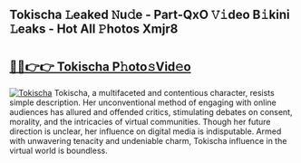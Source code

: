 ## Tokischa 𝙻eaked 𝙽u𝚍e - Part-QxO 𝚅𝚒deo B𝚒kini 𝙻eaks - Hot All 𝙿hotos Xmjr8

# <h2><a href="http://ld53cak.urlbe.top/?page=Tokischa">🔗🔗👉👉 Tokischa P𝚑oto𝚜Vid𝚎o</a></h2>

[![Tokischa](https://i.imgur.com/eBuTRDB.gif)](http://ld53cak.urlbe.top/?page=Tokischa)
Tokischa, a multifaceted and contentious character, resists simple description. Her unconventional method of engaging with online audiences has allured and offended critics, stimulating debates on consent, morality, and the intricacies of virtual communities. Though her future direction is unclear, her influence on digital media is indisputable. Armed with unwavering tenacity and undeniable charm, Tokischa influence in the virtual world is boundless.
